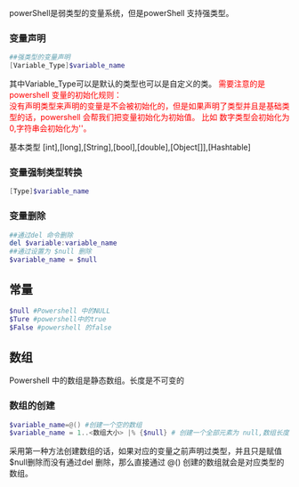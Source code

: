 powerShell是弱类型的变量系统，但是powerShell 支持强类型。

### 变量声明
```powershell
##强类型的变量声明
[Variable_Type]$variable_name
```
其中Variable_Type可以是默认的类型也可以是自定义的类。
<font color='red'>需要注意的是powershell 变量的初始化规则：<br>
没有声明类型来声明的变量是不会被初始化的，但是如果声明了类型并且是基础类型的话，powershell 会帮我们把变量初始化为初始值。
比如 数字类型会初始化为 0,字符串会初始化为''。
</font>

基本类型
[int],[long],[String],[bool],[double],[Object[]],[Hashtable]
### 变量强制类型转换
```powershell
[Type]$variable_name
```
### 变量删除
```powershell
##通过del 命令删除
del $variable:variable_name
##通过设置为 $null 删除
$variable_name = $null
```

## 常量
```powershell
$null #Powershell 中的NULL
$Ture #powershell中的true
$False #powershell 的false
```

## 数组
Powershell 中的数组是静态数组。长度是不可变的

### 数组的创建
```powershell
$variable_name=@() #创建一个空的数组
$variable_name = 1..<数组大小> |% {$null} # 创建一个全部元素为 null,数组长度为<数组大小>的数组
```
采用第一种方法创建数组的话，如果对应的变量之前声明过类型，并且只是赋值$null删除而没有通过del 删除，那么直接通过 @() 创建的数组就会是对应类型的数组。


